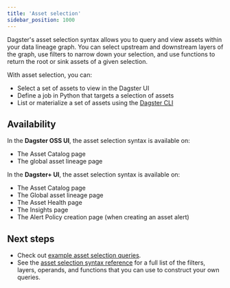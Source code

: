```yaml
---
title: 'Asset selection'
sidebar_position: 1000
---
```


Dagster's asset selection syntax allows you to query and view assets within your data lineage graph. You can select upstream and downstream layers of the graph, use filters to narrow down your selection, and use functions to return the root or sink assets of a given selection.

With asset selection, you can:

- Select a set of assets to view in the Dagster UI
- Define a job in Python that targets a selection of assets
- List or materialize a set of assets using the [Dagster CLI](/api/python-api/cli#dagster-asset)

## Availability

In the **Dagster OSS UI**, the asset selection syntax is available on:

- The Asset Catalog page
- The global asset lineage page

In the **Dagster+ UI**, the asset selection syntax is available on:

- The Asset Catalog page
- The Global asset lineage page
- The Asset Health page
- The Insights page
- The Alert Policy creation page (when creating an asset alert)

## Next steps

- Check out [example asset selection queries](examples).
- See the [asset selection syntax reference](reference) for a full list of the filters, layers, operands, and functions that you can use to construct your own queries.